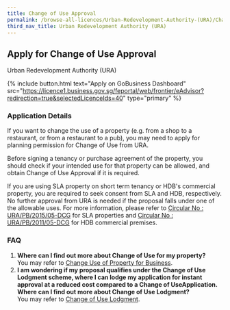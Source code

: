 ```yaml
---
title: Change of Use Approval
permalink: /browse-all-licences/Urban-Redevelopment-Authority-(URA)/Change-of-Use-Approval
third_nav_title: Urban Redevelopment Authority (URA)
---
```


## Apply for Change of Use Approval

Urban Redevelopment Authority (URA)

{% include button.html text="Apply on GoBusiness Dashboard" src="https://licence1.business.gov.sg/feportal/web/frontier/eAdvisor?redirection=true&selectedLicenceIds=40" type="primary" %}

### Application Details

<p>If you want to change the use of a property (e.g. from a shop to a restaurant, or from a restaurant to a pub), you may need to apply for planning permission for Change of Use from URA.</p>
 <p>Before signing a tenancy or purchase agreement of the property, you should check if your intended use for that property can be allowed, and obtain Change of Use Approval if it is required.</p>
 <p>If you are using SLA property on short term tenancy or HDB's commercial property, you are required to seek consent from SLA and HDB, respectively. No further approval from URA is needed if the proposal falls under one of the allowable uses. For more information, please refer to <a href="https://www.ura.gov.sg/Corporate/Guidelines/Circulars/dc15-05" target="_blank" rel="noopener">Circular No : URA/PB/2015/05-DCG</a> </a>for SLA properties and <a href="https://www.ura.gov.sg/Corporate/Guidelines/Circulars/dc11-05" target="_blank" rel="noopener">Circular No : URA/PB/2011/05-DCG</a> for HDB commercial premises.</p>
 <h3>FAQ</h3>
 <ol>
 <li><strong>Where can I find out more about Change of Use for my property?<br /></strong>You may refer to <a href="https://www.ura.gov.sg/Corporate/Property/Business/Change-Use-of-Property-for-Business" target="_blank" rel="noopener">Change Use of Property for Business</a>.</li>
 <li><strong>I am wondering if my proposal qualifies under the Change of Use Lodgment scheme, where I can lodge my application for instant approval at a reduced cost compared to a Change of UseApplication. Where can I find out more about Change of Use Lodgment?</strong><br />You may refer to <a href="https://www.ura.gov.sg/Corporate/Property/Business/Change-Use-of-Property-for-Business" target="_blank" rel="noopener">Change of Use Lodgment</a>.</li>
 </ol>

